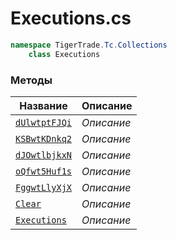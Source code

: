 
# Executions.cs
```csharp
namespace TigerTrade.Tc.Collections  
    class Executions
```

### Методы
| Название | Описание |
| --- | --- |
| [`dUlwtptFJQi`](./Методы/dUlwtptFJQi.md) | *Описание* |
| [`KSBwtKDnkq2`](./Методы/KSBwtKDnkq2.md) | *Описание* |
| [`dJOwtlbjkxN`](./Методы/dJOwtlbjkxN.md) | *Описание* |
| [`oQfwt5Huf1s`](./Методы/oQfwt5Huf1s.md) | *Описание* |
| [`FggwtLlyXjX`](./Методы/FggwtLlyXjX.md) | *Описание* |
| [`Clear`](./Методы/Clear.md) | *Описание* |
| [`Executions`](./Методы/Executions.md) | *Описание* |

